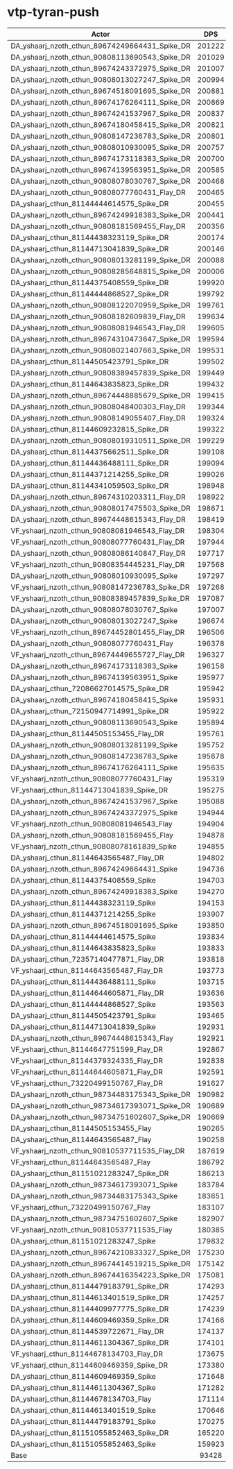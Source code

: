 # vtp-tyran-push
| Actor | DPS | Increase |
|---|:---:|:---:|
|DA_yshaarj_nzoth_cthun_89674249664431_Spike_DR|201222|115.38%|
|DA_yshaarj_nzoth_cthun_90808113690543_Spike_DR|201029|115.17%|
|DA_yshaarj_nzoth_cthun_89674243372975_Spike_DR|201007|115.15%|
|DA_yshaarj_nzoth_cthun_90808013027247_Spike_DR|200994|115.13%|
|DA_yshaarj_nzoth_cthun_89674518091695_Spike_DR|200881|115.01%|
|DA_yshaarj_nzoth_cthun_89674176264111_Spike_DR|200869|115.00%|
|DA_yshaarj_nzoth_cthun_89674241537967_Spike_DR|200837|114.96%|
|DA_yshaarj_nzoth_cthun_89674180458415_Spike_DR|200821|114.95%|
|DA_yshaarj_nzoth_cthun_90808147236783_Spike_DR|200801|114.93%|
|DA_yshaarj_nzoth_cthun_90808010930095_Spike_DR|200757|114.88%|
|DA_yshaarj_nzoth_cthun_89674173118383_Spike_DR|200700|114.82%|
|DA_yshaarj_nzoth_cthun_89674139563951_Spike_DR|200585|114.69%|
|DA_yshaarj_nzoth_cthun_90808078030767_Spike_DR|200468|114.57%|
|DA_yshaarj_nzoth_cthun_90808077760431_Flay_DR|200465|114.57%|
|DA_yshaarj_cthun_81144444614575_Spike_DR|200455|114.56%|
|DA_yshaarj_nzoth_cthun_89674249918383_Spike_DR|200441|114.54%|
|DA_yshaarj_nzoth_cthun_90808181569455_Flay_DR|200356|114.45%|
|DA_yshaarj_cthun_81144438323119_Spike_DR|200174|114.25%|
|DA_yshaarj_cthun_81144713041839_Spike_DR|200146|114.22%|
|DA_yshaarj_nzoth_cthun_90808013281199_Spike_DR|200088|114.16%|
|DA_yshaarj_nzoth_cthun_90808285648815_Spike_DR|200006|114.08%|
|DA_yshaarj_cthun_81144375408559_Spike_DR|199920|113.98%|
|DA_yshaarj_cthun_81144444868527_Spike_DR|199792|113.85%|
|DA_yshaarj_nzoth_cthun_90808122070959_Spike_DR|199761|113.81%|
|DA_yshaarj_nzoth_cthun_90808182609839_Flay_DR|199634|113.68%|
|DA_yshaarj_nzoth_cthun_90808081946543_Flay_DR|199605|113.65%|
|DA_yshaarj_nzoth_cthun_89674310473647_Spike_DR|199594|113.63%|
|DA_yshaarj_nzoth_cthun_90808021407663_Spike_DR|199531|113.57%|
|DA_yshaarj_cthun_81144505423791_Spike_DR|199502|113.54%|
|DA_yshaarj_nzoth_cthun_90808389457839_Spike_DR|199449|113.48%|
|DA_yshaarj_cthun_81144643835823_Spike_DR|199432|113.46%|
|DA_yshaarj_nzoth_cthun_89674448885679_Spike_DR|199415|113.44%|
|DA_yshaarj_nzoth_cthun_90808048400303_Flay_DR|199344|113.37%|
|DA_yshaarj_nzoth_cthun_90808149055407_Flay_DR|199324|113.35%|
|DA_yshaarj_cthun_81144609232815_Spike_DR|199322|113.34%|
|DA_yshaarj_nzoth_cthun_90808019310511_Spike_DR|199229|113.24%|
|DA_yshaarj_cthun_81144375662511_Spike_DR|199108|113.11%|
|DA_yshaarj_cthun_81144436488111_Spike_DR|199094|113.10%|
|DA_yshaarj_cthun_81144371214255_Spike_DR|199026|113.03%|
|DA_yshaarj_cthun_81144341059503_Spike_DR|198948|112.94%|
|DA_yshaarj_nzoth_cthun_89674310203311_Flay_DR|198922|112.91%|
|DA_yshaarj_nzoth_cthun_90808017475503_Spike_DR|198671|112.65%|
|DA_yshaarj_nzoth_cthun_89674448615343_Flay_DR|198419|112.38%|
|VF_yshaarj_nzoth_cthun_90808081946543_Flay_DR|198304|112.25%|
|VF_yshaarj_nzoth_cthun_90808077760431_Flay_DR|197944|111.87%|
|DA_yshaarj_nzoth_cthun_90808086140847_Flay_DR|197717|111.62%|
|VF_yshaarj_nzoth_cthun_90808354445231_Flay_DR|197568|111.47%|
|DA_yshaarj_nzoth_cthun_90808010930095_Spike|197297|111.18%|
|VF_yshaarj_nzoth_cthun_90808147236783_Spike_DR|197268|111.14%|
|VF_yshaarj_nzoth_cthun_90808389457839_Spike_DR|197087|110.95%|
|DA_yshaarj_nzoth_cthun_90808078030767_Spike|197007|110.87%|
|DA_yshaarj_nzoth_cthun_90808013027247_Spike|196674|110.51%|
|VF_yshaarj_nzoth_cthun_89674452801455_Flay_DR|196506|110.33%|
|DA_yshaarj_nzoth_cthun_90808077760431_Flay|196378|110.19%|
|VF_yshaarj_nzoth_cthun_89674449655727_Flay_DR|196327|110.14%|
|DA_yshaarj_nzoth_cthun_89674173118383_Spike|196158|109.96%|
|DA_yshaarj_nzoth_cthun_89674139563951_Spike|195977|109.76%|
|DA_yshaarj_cthun_72086627014575_Spike_DR|195942|109.73%|
|DA_yshaarj_nzoth_cthun_89674180458415_Spike|195931|109.71%|
|DA_yshaarj_cthun_72150947714991_Spike_DR|195922|109.70%|
|DA_yshaarj_nzoth_cthun_90808113690543_Spike|195894|109.67%|
|DA_yshaarj_cthun_81144505153455_Flay_DR|195761|109.53%|
|DA_yshaarj_nzoth_cthun_90808013281199_Spike|195752|109.52%|
|DA_yshaarj_nzoth_cthun_90808147236783_Spike|195678|109.44%|
|DA_yshaarj_nzoth_cthun_89674176264111_Spike|195635|109.40%|
|VF_yshaarj_nzoth_cthun_90808077760431_Flay|195319|109.06%|
|VF_yshaarj_cthun_81144713041839_Spike_DR|195275|109.01%|
|DA_yshaarj_nzoth_cthun_89674241537967_Spike|195088|108.81%|
|DA_yshaarj_nzoth_cthun_89674243372975_Spike|194944|108.66%|
|VF_yshaarj_nzoth_cthun_90808081946543_Flay|194904|108.61%|
|DA_yshaarj_nzoth_cthun_90808181569455_Flay|194878|108.59%|
|VF_yshaarj_nzoth_cthun_90808078161839_Spike|194855|108.56%|
|DA_yshaarj_cthun_81144643565487_Flay_DR|194802|108.50%|
|DA_yshaarj_nzoth_cthun_89674249664431_Spike|194736|108.43%|
|DA_yshaarj_cthun_81144375408559_Spike|194703|108.40%|
|DA_yshaarj_nzoth_cthun_89674249918383_Spike|194270|107.94%|
|DA_yshaarj_cthun_81144438323119_Spike|194153|107.81%|
|DA_yshaarj_cthun_81144371214255_Spike|193907|107.55%|
|DA_yshaarj_nzoth_cthun_89674518091695_Spike|193850|107.49%|
|DA_yshaarj_cthun_81144444614575_Spike|193834|107.47%|
|DA_yshaarj_cthun_81144643835823_Spike|193833|107.47%|
|DA_yshaarj_cthun_72357140477871_Flay_DR|193818|107.45%|
|VF_yshaarj_cthun_81144643565487_Flay_DR|193773|107.40%|
|DA_yshaarj_cthun_81144436488111_Spike|193715|107.34%|
|DA_yshaarj_cthun_81144644605871_Flay_DR|193636|107.26%|
|DA_yshaarj_cthun_81144444868527_Spike|193563|107.18%|
|DA_yshaarj_cthun_81144505423791_Spike|193465|107.07%|
|DA_yshaarj_cthun_81144713041839_Spike|192931|106.50%|
|DA_yshaarj_nzoth_cthun_89674448615343_Flay|192921|106.49%|
|VF_yshaarj_cthun_81144647751599_Flay_DR|192867|106.43%|
|VF_yshaarj_cthun_81144379324335_Flay_DR|192838|106.40%|
|VF_yshaarj_cthun_81144644605871_Flay_DR|192591|106.14%|
|VF_yshaarj_cthun_73220499150767_Flay_DR|191627|105.11%|
|DA_yshaarj_nzoth_cthun_98734483175343_Spike_DR|190982|104.42%|
|DA_yshaarj_nzoth_cthun_98734617393071_Spike_DR|190689|104.10%|
|DA_yshaarj_nzoth_cthun_98734751602607_Spike_DR|190669|104.08%|
|DA_yshaarj_cthun_81144505153455_Flay|190265|103.65%|
|DA_yshaarj_cthun_81144643565487_Flay|190258|103.64%|
|VF_yshaarj_nzoth_cthun_90810537711535_Flay_DR|187619|100.82%|
|VF_yshaarj_cthun_81144643565487_Flay|186792|99.93%|
|DA_yshaarj_cthun_81151021283247_Spike_DR|186213|99.31%|
|DA_yshaarj_nzoth_cthun_98734617393071_Spike|183784|96.71%|
|DA_yshaarj_nzoth_cthun_98734483175343_Spike|183651|96.57%|
|VF_yshaarj_cthun_73220499150767_Flay|183107|95.99%|
|DA_yshaarj_nzoth_cthun_98734751602607_Spike|182907|95.77%|
|VF_yshaarj_nzoth_cthun_90810537711535_Flay|180385|93.07%|
|DA_yshaarj_cthun_81151021283247_Spike|179832|92.48%|
|DA_yshaarj_nzoth_cthun_89674210833327_Spike_DR|175230|87.56%|
|DA_yshaarj_nzoth_cthun_89674414519215_Spike_DR|175142|87.46%|
|DA_yshaarj_nzoth_cthun_89674416354223_Spike_DR|175081|87.40%|
|DA_yshaarj_cthun_81144479183791_Spike_DR|174293|86.55%|
|DA_yshaarj_cthun_81144613401519_Spike_DR|174257|86.51%|
|DA_yshaarj_cthun_81144409977775_Spike_DR|174239|86.50%|
|DA_yshaarj_cthun_81144609469359_Spike_DR|174166|86.42%|
|DA_yshaarj_cthun_81144539722671_Flay_DR|174137|86.39%|
|DA_yshaarj_cthun_81144611304367_Spike_DR|174101|86.35%|
|VF_yshaarj_cthun_81144678134703_Flay_DR|173675|85.89%|
|VF_yshaarj_cthun_81144609469359_Spike_DR|173380|85.58%|
|DA_yshaarj_cthun_81144609469359_Spike|171648|83.72%|
|DA_yshaarj_cthun_81144611304367_Spike|171282|83.33%|
|DA_yshaarj_cthun_81144678134703_Flay|171114|83.15%|
|DA_yshaarj_cthun_81144613401519_Spike|170646|82.65%|
|DA_yshaarj_cthun_81144479183791_Spike|170275|82.25%|
|DA_yshaarj_cthun_81151055852463_Spike_DR|165220|76.84%|
|DA_yshaarj_cthun_81151055852463_Spike|159923|71.17%|
|Base|93428|0.00%|
